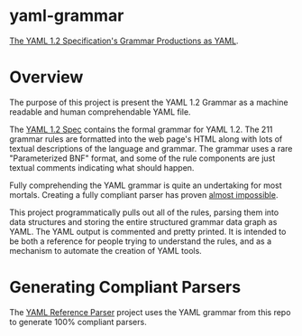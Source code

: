yaml-grammar
============

[The YAML 1.2 Specification's Grammar Productions as YAML](https://raw.githubusercontent.com/yaml/yaml-grammar/master/yaml-spec-1.2.yaml).

# Overview

The purpose of this project is present the YAML 1.2 Grammar as a machine readable and human comprehendable YAML file.

The [YAML 1.2 Spec](https://yaml.org/spec/1.2/spec.html) contains the formal grammar for YAML 1.2.
The 211 grammar rules are formatted into the web page's HTML along with lots of textual descriptions of the language and grammar.
The grammar uses a rare "Parameterized BNF" format, and some of the rule components are just textual comments indicating what should happen.

Fully comprehending the YAML grammar is quite an undertaking for most mortals.
Creating a fully compliant parser has proven [almost impossible](http://matrix.yaml.info/).

This project programmatically pulls out all of the rules, parsing them into data structures and storing the entire structured grammar data graph as YAML.
The YAML output is commented and pretty printed.
It is intended to be both a reference for people trying to understand the rules, and as a mechanism to automate the creation of YAML tools.

# Generating Compliant Parsers

The [YAML Reference Parser](https://github.com/yaml/yaml-reference-parser) project uses the YAML grammar from this repo to generate 100% compliant parsers.

